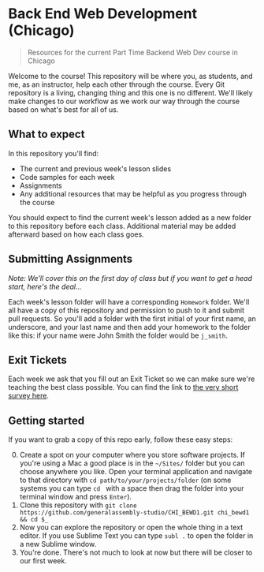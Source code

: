 # Back End Web Development (Chicago)

> Resources for the current Part Time Backend Web Dev course in Chicago

Welcome to the course! This repository will be where you, as students, and me, as an instructor, help each other through the course. Every Git repository is a living, changing thing and this one is no different. We'll likely make changes to our workflow as we work our way through the course based on what's best for all of us.

## What to expect

In this repository you'll find:

- The current and previous week's lesson slides
- Code samples for each week
- Assignments
- Any additional resources that may be helpful as you progress through the course

You should expect to find the current week's lesson added as a new folder to this repository before each class. Additional material may be added afterward based on how each class goes.

## Submitting Assignments

*Note: We'll cover this on the first day of class but if you want to get a head start, here's the deal...*

Each week's lesson folder will have a corresponding `Homework` folder. We'll all have a copy of this repository and permission to push to it and submit pull requests. So you'll add a folder with the first initial of your first name, an underscore, and your last name and then add your homework to the folder like this: if your name were John Smith the folder would be `j_smith`.

## Exit Tickets

Each week we ask that you fill out an Exit Ticket so we can make sure we're teaching the best class possible. You can find the link to [the very short survey here](https://docs.google.com/forms/d/1f3uiOqDMThtl77Vwm62KeNyBse41Ult93d0LjoyYt9A/viewform).

## Getting started

If you want to grab a copy of this repo early, follow these easy steps:

0. Create a spot on your computer where you store software projects. If you're using a Mac a good place is in the `~/Sites/` folder but you can choose anywhere you like. Open your terminal application and navigate to that directory with `cd path/to/your/projects/folder` (on some systems you can type `cd ` with a space then drag the folder into your terminal window and press `Enter`).
1. Clone this repository with `git clone https://github.com/generalassembly-studio/CHI_BEWD1.git chi_bewd1 && cd $_`
2. Now you can explore the repository or open the whole thing in a text editor. If you use Sublime Text you can type `subl .` to open the folder in a new Sublime window.
3. You're done. There's not much to look at now but there will be closer to our first week.
